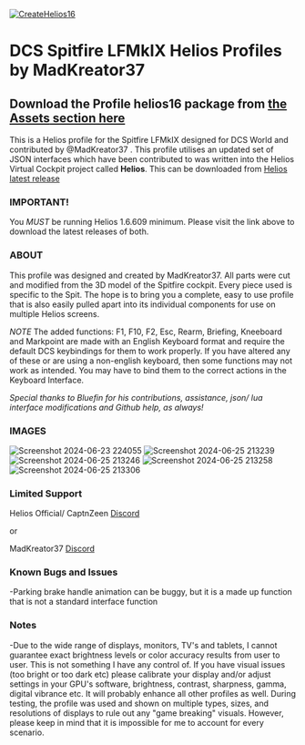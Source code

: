 [![CreateHelios16](https://github.com/HeliosProfiles/DCS-Spitfire-LFMkIX-Profile-By-MadKreator37/actions/workflows/BuildProfilePackage.yml/badge.svg)](https://github.com/HeliosProfiles/DCS-Spitfire-LFMkIX-Profile-By-MadKreator37/actions/workflows/BuildProfilePackage.yml)
# DCS Spitfire LFMkIX Helios Profiles by MadKreator37 
## Download the Profile helios16 package from [the __Assets__ section here](https://github.com/HeliosProfiles/DCS-Spitfire-LFMkIX-Profile-By-MadKreator37/releases)
This is a Helios profile for the Spitfire LFMkIX designed for DCS World and contributed by @MadKreator37 . 
This profile utilises an updated set of JSON interfaces which have been contributed to was written into the Helios Virtual Cockpit project called **Helios**.  This can be downloaded from [Helios latest release](https://github.com/HeliosVirtualCockpit/Helios/releases/latest)

### IMPORTANT!
You *MUST* be running Helios 1.6.609 minimum. Please visit the link above to download the latest releases of both.

### ABOUT
This profile was designed and created by MadKreator37. All parts were cut and modified from the 3D model of the Spitfire cockpit. Every piece used is specific to the Spit.  The hope is to bring you a complete, easy to use profile that is also easily pulled apart into its individual components for use on multiple Helios screens.  

*NOTE* The added functions: F1, F10, F2, Esc, Rearm, Briefing, Kneeboard and Markpoint are made with an English Keyboard format and require the default DCS keybindings for them to work properly. If you have altered any of these or are using a non-english keyboard, then some functions may not work as intended. You may have to bind them to the correct actions in the Keyboard Interface.

*Special thanks to Bluefin for his contributions, assistance, json/ lua interface modifications and Github help, as always!*

### IMAGES
![Screenshot 2024-06-23 224055](https://github.com/HeliosProfiles/DCS-Spitfire-LFMkIX-Profile-By-MadKreator37/assets/110797278/20aaefc5-9995-4b35-ab13-72c63dd17323)
![Screenshot 2024-06-25 213239](https://github.com/HeliosProfiles/DCS-Spitfire-LFMkIX-Profile-By-MadKreator37/assets/110797278/ae591b73-a537-4def-9012-4af7ad0a6dba)
![Screenshot 2024-06-25 213246](https://github.com/HeliosProfiles/DCS-Spitfire-LFMkIX-Profile-By-MadKreator37/assets/110797278/079dc625-0efc-4f5e-a040-2c59708a98ab)
![Screenshot 2024-06-25 213258](https://github.com/HeliosProfiles/DCS-Spitfire-LFMkIX-Profile-By-MadKreator37/assets/110797278/6112d628-f609-4323-8a81-23a74ab8b23b)
![Screenshot 2024-06-25 213306](https://github.com/HeliosProfiles/DCS-Spitfire-LFMkIX-Profile-By-MadKreator37/assets/110797278/c1255e63-3978-4398-a6b3-386b267904b9)


### Limited Support

Helios Official/ CaptnZeen [Discord](https://discord.gg/sJZDzmEW)

or

MadKreator37  [Discord](https://discord.gg/nzyfQr3K)

### Known Bugs and Issues
-Parking brake handle animation can be buggy, but it is a made up function that is not a standard interface function


### Notes

-Due to the wide range of displays, monitors, TV's and tablets,  I cannot guarantee exact brightness levels or color accuracy results from user to user. This is not something I have any control of. If you have visual issues (too bright or too dark etc)  please calibrate your display and/or adjust settings in your GPU's software, brightness, contrast, sharpness, gamma, digital vibrance etc. It will probably enhance all other profiles as well. During testing, the profile was used and shown on multiple types, sizes, and resolutions of displays to rule out any "game breaking" visuals. However, please keep in mind that it is impossible for me to account for every scenario.
